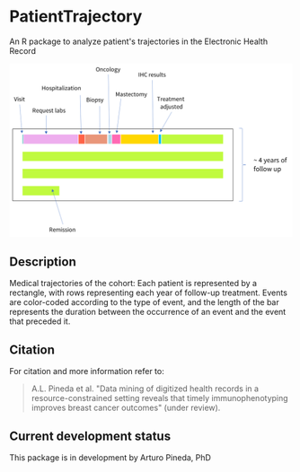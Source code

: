 # PatientTrajectory
An R package to analyze patient's trajectories in the Electronic Health Record

![GitHub Logo](/patient-monitor.png)

## Description
Medical trajectories of the cohort: Each patient is represented by a rectangle, with rows representing each year of follow-up treatment. Events are color-coded according to the type of event, and the length of the bar represents the duration between the occurrence of an event and the event that preceded it.

## Citation
For citation and more information refer to:

>A.L. Pineda et al. "Data mining of digitized health records in a resource-constrained setting reveals that timely immunophenotyping improves breast cancer outcomes" (under review).


## Current development status
This package is in development by Arturo Pineda, PhD
